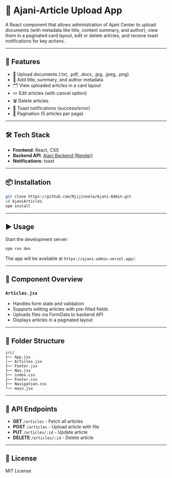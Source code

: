# 📄 Ajani-Article Upload App

A React component that allows administration of Ajani Center to upload documents (with metadata like title, content summary, and author), view them in a paginated card layout, edit or delete articles, and receive toast notifications for key actions.

---

## 🚀 Features

- 📂 Upload documents (.txt, .pdf, .docx, .jpg, .jpeg, .png)
- 📝 Add title, summary, and author metadata
- 🗂 View uploaded articles in a card layout
- ✏️ Edit articles (with cancel option)
- 🗑 Delete articles
- 🔔 Toast notifications (success/error)
- 📃 Pagination (5 articles per page)

---

## 🛠 Tech Stack

- **Frontend**: React, CSS
- **Backend API**: [Ajani Backend (Render)](https://ajani-backend-5oot.onrender.com)
- **Notifications**: toast

---

## 📦 Installation

```bash
git clone https://github.com/Njijinoela/Ajani-Admin.git
cd AjaniArticles
npm install
```

---

## ▶️ Usage

Start the development server:

```bash
npm run dev
```

The app will be available at `https://ajani-admin.vercel.app/`.

---

## 🧩 Component Overview

### `Articles.jsx`

- Handles form state and validation
- Supports editing articles with pre-filled fields
- Uploads files via FormData to backend API
- Displays articles in a paginated layout

---

## 📁 Folder Structure

```
src/
├── App.jsx
│── Articles.jsx
├── Footer.jsx
├── Nav.jsx
├── index.css
├── Footer.css
├── Navigation.css
└── main.jsx
```

---

## 🧪 API Endpoints

- **GET** `/articles` - Fetch all articles
- **POST** `/articles` - Upload article with file
- **PUT** `/articles/:id` - Update article
- **DELETE** `/articles/:id` - Delete article

---

## 📜 License

MIT License
